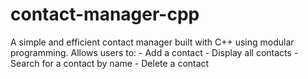 # contact-manager-cpp
A simple and efficient contact manager built with C++ using modular programming.   Allows users to: - Add a contact - Display all contacts - Search for a contact by name - Delete a contact
